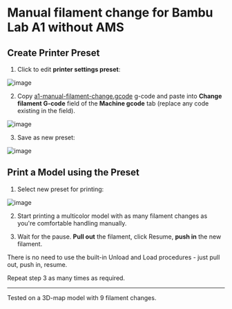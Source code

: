 # Manual filament change for Bambu Lab A1 without AMS

## Create Printer Preset

1. Click to edit **printer settings preset**:

![image](https://github.com/user-attachments/assets/cba181f0-c58c-4677-b402-d3094aaf58bf)

2. Copy [a1-manual-filament-change.gcode](https://github.com/avatorl/bambu-a1-g-code/blob/main/no-ams/a1-manual-filament-change.gcode) g-code and paste into **Change filament G-code** field of the **Machine gcode** tab (replace any code existing in the field).

![image](https://github.com/user-attachments/assets/06cd59a5-19a9-49f0-94f5-c07c40b21a72)

3. Save as new preset:

![image](https://github.com/user-attachments/assets/850a1baa-05ba-445f-b83b-5f5876db5705)

## Print a Model using the Preset

1. Select new preset for printing:

![image](https://github.com/user-attachments/assets/89e483ac-0636-4304-848d-033257718826)

2. Start printing a multicolor model with as many filament changes as you're comfortable handling manually.

3. Wait for the pause. **Pull out** the filament, click Resume, **push in** the new filament. 

There is no need to use the built-in Unload and Load procedures - just pull out, push in, resume.

Repeat step 3 as many times as required.

---

Tested on a 3D-map model with 9 filament changes.


